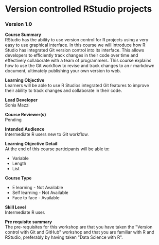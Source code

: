 # Version controlled RStudio projects

### Version 1.0

**Course Summary**  
RStudio has the ability to use version control for R projects using a very easy to use graphical interface. In this course we will introduce how R Studio has integrated Git version control into its interface. This allows developers to efficiently track changes in their code over time and effectively collaborate with a team of programmers. This course explains how to use the Git workflow to revise and track changes to an r markdown document, ultimately publishing your own version to web. 

**Learning Objective**  
Learners will be able to use R Studios integrated Git features to improve their ability to track changes and collaborate in their code.

**Lead Developer**  
Sonia Mazzi

**Course Reviewer(s)**  
Pending

**Intended Audience**  
Intermediate R users new to Git workflow.

**Learning Objective Detail**  
At the end of this course participants will be able to:
* Variable
* Length
* List

**Course Type**  
* E learning - Not Available
* Self learning - Not Available
* Face to face - Available

**Skill Level**  
Intermediate R user.

**Pre requisite summary**  
The pre-requisites for this workshop are that you have taken the "Version  control with Git and GitHub" workshop and that you are familiar with R and RStudio, preferably by having taken "Data Science with R".



